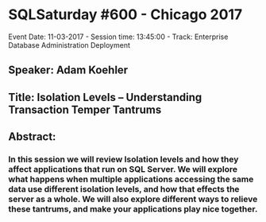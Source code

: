 # SQLSaturday #600 - Chicago 2017
Event Date: 11-03-2017 - Session time: 13:45:00 - Track: Enterprise Database Administration  Deployment
## Speaker: Adam Koehler
## Title: Isolation Levels – Understanding Transaction Temper Tantrums
## Abstract:
### In this session we will review Isolation levels and how they affect applications that run on SQL Server.  We will explore what happens when multiple applications accessing the same data use different isolation levels, and how that effects the server as a whole.   We will also explore different ways to relieve these tantrums, and make your applications play nice together.
